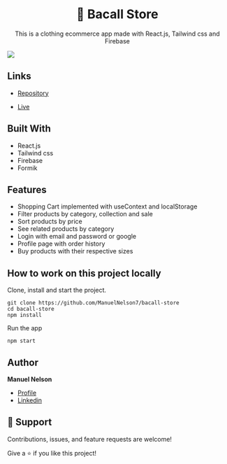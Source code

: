 <h1 align="center">👔 Bacall Store</h1>

<p align="center">This is a clothing ecommerce app made with React.js, Tailwind css and Firebase</p>

![](/preview.gif)

## Links

- [Repository](https://github.com/ManuelNelson7/bacall-store)

- [Live](https://bacall-store.web.app/)

## Built With

- React.js
- Tailwind css
- Firebase
- Formik

## Features

- Shopping Cart implemented with useContext and localStorage
- Filter products by category, collection and sale
- Sort products by price
- See related products by category
- Login with email and password or google
- Profile page with order history
- Buy products with their respective sizes

## How to work on this project locally

Clone, install and start the project.

```
git clone https://github.com/ManuelNelson7/bacall-store
cd bacall-store
npm install
```

Run the app
```
npm start
```

## Author

**Manuel Nelson**

- [Profile](https://github.com/ManuelNelson7 "Manuel Nelson")
- [Linkedin](https://www.linkedin.com/in/manuelnelson7/ "Hi!")

## 🤝 Support

Contributions, issues, and feature requests are welcome!

Give a ⭐️ if you like this project!
